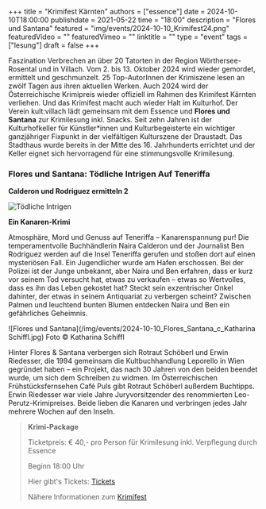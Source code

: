 +++
title = "Krimifest Kärnten"
authors = ["essence"]
date = 2024-10-10T18:00:00
publishdate = 2021-05-22
time = "18:00"
description = "Flores und Santana"
featured = "img/events/2024-10-10_Krimifest24.png"
featuredVideo = ""
featuredVimeo = ""
linktitle = ""
type = "event"
tags = ["lesung"]
draft = false
+++

Faszination Verbrechen an über 20 Tatorten in der Region Wörthersee-Rosental und in Villach. Vom 2. bis 13. Oktober 2024 wird wieder gemordet, ermittelt und geschmunzelt. 25 Top-AutorInnen der Krimiszene lesen an zwölf Tagen aus ihren aktuellen Werken. Auch 2024 wird der Österreichische Krimipreis wieder offiziell im Rahmen des Krimifest Kärnten verliehen.
Und das Krimifest macht auch wieder Halt im Kulturhof.
Der Verein kult:villach lädt gemeinsam mit dem Essence und **Flores und Santana** zur Krimilesung inkl. Snacks. Seit zehn Jahren ist der Kulturhofkeller für Künstler*innen und Kulturbegeisterte ein wichtiger ganzjähriger Fixpunkt in der vielfältigen Kulturszene der Draustadt. Das Stadthaus wurde bereits in der Mitte des 16. Jahrhunderts errichtet und der Keller eignet sich hervorragend für eine stimmungsvolle Krimilesung. 

### Flores und Santana: Tödliche Intrigen Auf Teneriffa
**Calderon und Rodriguez ermitteln 2**

![Tödliche Intrigen](/img/events/2024-10-10_Flores-und-Santana_Tödliche-Intrigen-auf-Teneriffa.jpg)

**Ein Kanaren-Krimi**

Atmosphäre, Mord und Genuss auf Teneriffa – Kanarenspannung pur!
Die temperamentvolle Buchhändlerin Naira Calderon und der Journalist Ben Rodriguez werden auf die Insel Teneriffa gerufen und stoßen dort auf einen mysteriösen Fall. Ein Jugendlicher wurde am Hafen erschossen. Bei der Polizei ist der Junge unbekannt, aber Naira und Ben erfahren, dass er kurz vor seinem Tod versucht hat, etwas zu verkaufen – etwas so Wertvolles, dass es ihn das Leben gekostet hat? Steckt sein exzentrischer Onkel dahinter, der etwas in seinem Antiquariat zu verbergen scheint? Zwischen Palmen und leuchtend bunten Blumen entdecken Naira und Ben ein gefährliches Geheimnis.

![Flores und Santana](/img/events/2024-10-10_Flores_Santana_c_Katharina Schiffl.jpg)
Foto © Katharina Schiffl

Hinter Flores & Santana verbergen sich Rotraut Schöberl und Erwin Riedesser, die 1994 gemeinsam die Kultbuchhandlung Leporello in Wien gegründet haben – ein Projekt, das nach 30 Jahren von den beiden beendet wurde, um sich dem Schreiben zu widmen. Im Österreichischen Frühstücksfernsehen Café Puls gibt Rotraut Schöberl außerdem Buchtipps.
Erwin Riedesser war viele Jahre Juryvorsitzender des renommierten Leo-Perutz-Krimipreises. Beide lieben die Kanaren und verbringen jedes Jahr mehrere Wochen auf den Inseln.

> **Krimi-Package**
>
> Ticketpreis: € 40,- pro Person für Krimilesung inkl. Verpflegung durch Essence
>
> Beginn 18:00 Uhr
>
> Hier gibt's Tickets:
> [Tickets](https://www.woerthersee.com/krimifest/)
>
> Nähere Informationen zum [Krimifest](https://www.woerthersee.com/krimifest)



